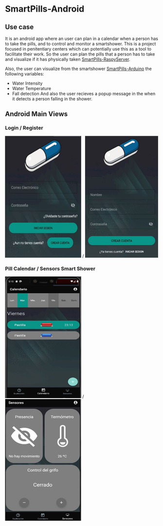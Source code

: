 # SmartPills-Android

## Use case

It is an android app where an user can plan in a calendar when a person has to take the pills, and to control and monitor a smartshower.
This is a project focused in penitentiary centers which can potentially use this as a tool to facilitate their work. 
So the user can plan the pills that a person has to take and visualize if it has physically taken [SmartPills-RaspyServer](https://github.com/josepfortuny/SmartPills-RaspyServer).

Also, the user can visualize from the smartshower [SmartPills-Arduino](https://github.com/josepfortuny/SmartPills-Arduino) the following variables:
* Water Intensity
* Water Temperature
* Fall detection
And also the user recieves a popup message in the when it detects a person falling in the shower.

## Android Main Views

### Login / Register
<img src=https://github.com/josepfortuny/SmartPills-Android/blob/main/Images/Login.JPG width="250" height="400"> / <img src= https://github.com/josepfortuny/SmartPills-Android/blob/main/Images/Register.JPG width="240" height="400">

### Pill Calendar / Sensors Smart Shower 
<img src=https://github.com/josepfortuny/SmartPills-Android/blob/main/Images/Calendar.JPG width="250" height="400"> / <img src=https://github.com/josepfortuny/SmartPills-Android/blob/main/Images/SmartShower.JPG width="250" height="400">
